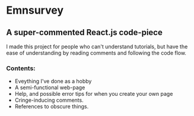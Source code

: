 # Emnsurvey
## A super-commented React.js code-piece

I made this project for people who can't understand tutorials, but have the ease of understanding by reading comments and following the code flow.

### Contents:
- Eveything I've done as a hobby
- A semi-functional web-page
- Help, and possible error tips for when you create your own page
- Cringe-inducing comments.
- References to obscure things.
